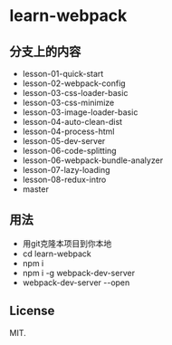 # learn-webpack

## 分支上的内容

- lesson-01-quick-start
- lesson-02-webpack-config
- lesson-03-css-loader-basic
- lesson-03-css-minimize
- lesson-03-image-loader-basic
- lesson-04-auto-clean-dist
- lesson-04-process-html
- lesson-05-dev-server
- lesson-06-code-splitting
- lesson-06-webpack-bundle-analyzer
- lesson-07-lazy-loading
- lesson-08-redux-intro
- master

## 用法

- 用git克隆本项目到你本地
- cd learn-webpack
- npm i 
- npm i -g webpack-dev-server
- webpack-dev-server --open

## License

MIT.
